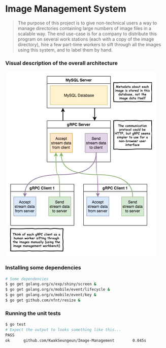# Image Management System

> The purpose of this project is to give non-technical users a way to manage directories containing large numbers of image files in a scalable way. The end use-case is for a company to distribute this program on several work stations (each with a copy of the image directory), hire a few part-time workers to sift through all the images using this system, and to label them by hand.

### Visual description of the overall architecture

![architecture](readme_files/image-workbench.jpg)

### Installing some dependencies

```bash
# Some dependencies
$ go get golang.org/x/exp/shiny/screen &
$ go get golang.org/x/mobile/event/lifecycle &
$ go get golang.org/x/mobile/event/key &
$ go get github.com/nfnt/resize &
```

### Running the unit tests

```bash
$ go test
# Expect the output to looks something like this...
PASS
ok      github.com/KwakSeungeun/Image-Management        0.045s
```